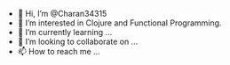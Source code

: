 - 👋 Hi, I’m @Charan34315
- 👀 I’m interested in Clojure and Functional Programming.
- 🌱 I’m currently learning ...
- 💞️ I’m looking to collaborate on ...
- 📫 How to reach me ...

<!---
Charan34315/Charan34315 is a ✨ special ✨ repository because its `README.md` (this file) appears on your GitHub profile.
You can click the Preview link to take a look at your changes.
--->
